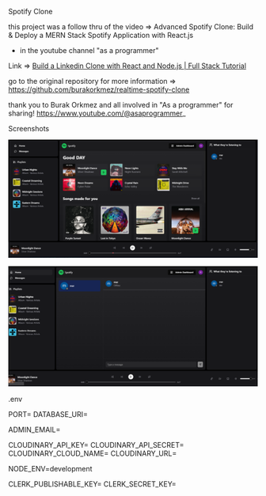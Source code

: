 Spotify Clone

this project was a follow thru of the video => Advanced Spotify Clone: Build & Deploy a MERN Stack Spotify Application with React.js

- in the youtube channel "as a programmer"

Link => [Build a Linkedin Clone with React and Node.js | Full Stack Tutorial](https://youtu.be/4sbklcQ0EXc?si=iMLOp4xnUaF5nXN8)

go to the original repository for more information => https://github.com/burakorkmez/realtime-spotify-clone

thank you to Burak Orkmez and all involved in "As a programmer" for sharing! https://www.youtube.com/@asaprogrammer_

Screenshots

![alt text](frontend/public/Screenshot1.png)

![alt text](frontend/public/Screenshot2.png)

.env

PORT=
DATABASE_URI=

ADMIN_EMAIL=

CLOUDINARY_API_KEY=
CLOUDINARY_API_SECRET=
CLOUDINARY_CLOUD_NAME=
CLOUDINARY_URL=

NODE_ENV=development

CLERK_PUBLISHABLE_KEY=
CLERK_SECRET_KEY=
